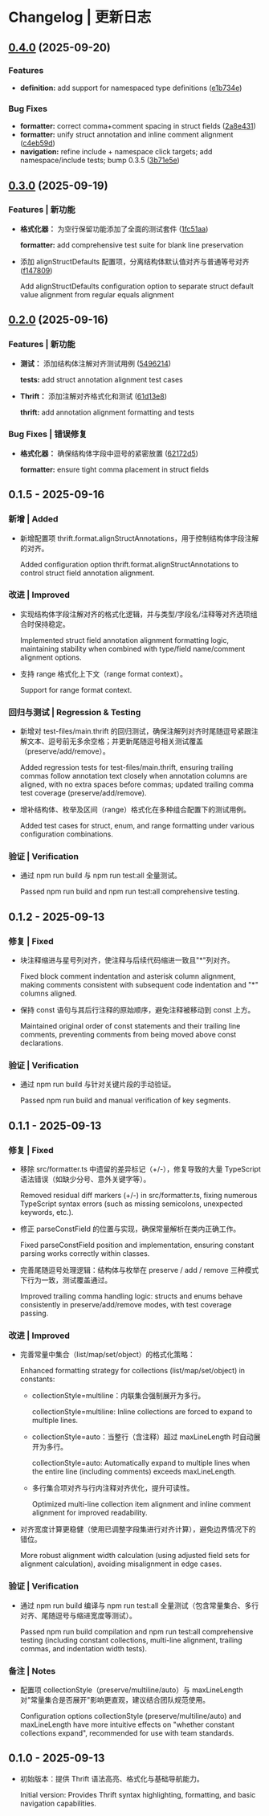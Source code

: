 # Changelog | 更新日志

## [0.4.0](https://github.com/tzzs/vsce-thrift-support/compare/v0.3.0...v0.4.0) (2025-09-20)


### Features

* **definition:** add support for namespaced type definitions ([e1b734e](https://github.com/tzzs/vsce-thrift-support/commit/e1b734eac5ff7771c252a440a858fa977600db91))


### Bug Fixes

* **formatter:** correct comma+comment spacing in struct fields ([2a8e431](https://github.com/tzzs/vsce-thrift-support/commit/2a8e4310f66d8754184b0214b755774a8de857b8))
* **formatter:** unify struct annotation and inline comment alignment ([c4eb59d](https://github.com/tzzs/vsce-thrift-support/commit/c4eb59d5768730906506d77b04e3cd32c1dbbed2))
* **navigation:** refine include + namespace click targets; add namespace/include tests; bump 0.3.5 ([3b71e5e](https://github.com/tzzs/vsce-thrift-support/commit/3b71e5e355b93c0bb8806c578c8acb51572ce7d3))

## [0.3.0](https://github.com/tzzs/vsce-thrift-support/compare/v0.2.0...v0.3.0) (2025-09-19)

### Features | 新功能

* **格式化器：** 为空行保留功能添加了全面的测试套件 ([1fc51aa](https://github.com/tzzs/vsce-thrift-support/commit/1fc51aa318f16f24615ad9a1be31c78f65ae1914))
  
  **formatter:** add comprehensive test suite for blank line preservation

* 添加 alignStructDefaults 配置项，分离结构体默认值对齐与普通等号对齐 ([f147809](https://github.com/tzzs/vsce-thrift-support/commit/f14780960d212ef7171948a3236f56ede786100c))
  
  Add alignStructDefaults configuration option to separate struct default value alignment from regular equals alignment

## [0.2.0](https://github.com/tzzs/vsce-thrift-support/compare/v0.1.4...v0.2.0) (2025-09-16)

### Features | 新功能

* **测试：** 添加结构体注解对齐测试用例 ([5496214](https://github.com/tzzs/vsce-thrift-support/commit/5496214f9303b06d92dce91a740ec4e08b705e16))
  
  **tests:** add struct annotation alignment test cases

* **Thrift：** 添加注解对齐格式化和测试 ([61d13e8](https://github.com/tzzs/vsce-thrift-support/commit/61d13e8b36c2cf679a96a5385221d8cd687d7c71))
  
  **thrift:** add annotation alignment formatting and tests

### Bug Fixes | 错误修复

* **格式化器：** 确保结构体字段中逗号的紧密放置 ([62172d5](https://github.com/tzzs/vsce-thrift-support/commit/62172d5d0a57c8c0bcff3f91eccbe7ec6de1efeb))
  
  **formatter:** ensure tight comma placement in struct fields

## 0.1.5 - 2025-09-16

### 新增 | Added
- 新增配置项 thrift.format.alignStructAnnotations，用于控制结构体字段注解的对齐。
  
  Added configuration option thrift.format.alignStructAnnotations to control struct field annotation alignment.

### 改进 | Improved
- 实现结构体字段注解对齐的格式化逻辑，并与类型/字段名/注释等对齐选项组合时保持稳定。
  
  Implemented struct field annotation alignment formatting logic, maintaining stability when combined with type/field name/comment alignment options.

- 支持 range 格式化上下文（range format context）。
  
  Support for range format context.

### 回归与测试 | Regression & Testing
- 新增对 test-files/main.thrift 的回归测试，确保注解列对齐时尾随逗号紧跟注解文本、逗号前无多余空格；并更新尾随逗号相关测试覆盖（preserve/add/remove）。
  
  Added regression tests for test-files/main.thrift, ensuring trailing commas follow annotation text closely when annotation columns are aligned, with no extra spaces before commas; updated trailing comma test coverage (preserve/add/remove).

- 增补结构体、枚举及区间（range）格式化在多种组合配置下的测试用例。
  
  Added test cases for struct, enum, and range formatting under various configuration combinations.

### 验证 | Verification
- 通过 npm run build 与 npm run test:all 全量测试。
  
  Passed npm run build and npm run test:all comprehensive testing.

## 0.1.2 - 2025-09-13

### 修复 | Fixed
- 块注释缩进与星号列对齐，使注释与后续代码缩进一致且"*"列对齐。
  
  Fixed block comment indentation and asterisk column alignment, making comments consistent with subsequent code indentation and "*" columns aligned.

- 保持 const 语句与其后行注释的原始顺序，避免注释被移动到 const 上方。
  
  Maintained original order of const statements and their trailing line comments, preventing comments from being moved above const declarations.

### 验证 | Verification
- 通过 npm run build 与针对关键片段的手动验证。
  
  Passed npm run build and manual verification of key segments.

## 0.1.1 - 2025-09-13

### 修复 | Fixed
- 移除 src/formatter.ts 中遗留的差异标记（+/-），修复导致的大量 TypeScript 语法错误（如缺少分号、意外关键字等）。
  
  Removed residual diff markers (+/-) in src/formatter.ts, fixing numerous TypeScript syntax errors (such as missing semicolons, unexpected keywords, etc.).

- 修正 parseConstField 的位置与实现，确保常量解析在类内正确工作。
  
  Fixed parseConstField position and implementation, ensuring constant parsing works correctly within classes.

- 完善尾随逗号处理逻辑：结构体与枚举在 preserve / add / remove 三种模式下行为一致，测试覆盖通过。
  
  Improved trailing comma handling logic: structs and enums behave consistently in preserve/add/remove modes, with test coverage passing.

### 改进 | Improved
- 完善常量中集合（list/map/set/object）的格式化策略：
  
  Enhanced formatting strategy for collections (list/map/set/object) in constants:
  
  - collectionStyle=multiline：内联集合强制展开为多行。
    
    collectionStyle=multiline: Inline collections are forced to expand to multiple lines.
  
  - collectionStyle=auto：当整行（含注释）超过 maxLineLength 时自动展开为多行。
    
    collectionStyle=auto: Automatically expand to multiple lines when the entire line (including comments) exceeds maxLineLength.
  
  - 多行集合项对齐与行内注释对齐优化，提升可读性。
    
    Optimized multi-line collection item alignment and inline comment alignment for improved readability.

- 对齐宽度计算更稳健（使用已调整字段集进行对齐计算），避免边界情况下的错位。
  
  More robust alignment width calculation (using adjusted field sets for alignment calculation), avoiding misalignment in edge cases.

### 验证 | Verification
- 通过 npm run build 编译与 npm run test:all 全量测试（包含常量集合、多行对齐、尾随逗号与缩进宽度等测试）。
  
  Passed npm run build compilation and npm run test:all comprehensive testing (including constant collections, multi-line alignment, trailing commas, and indentation width tests).

### 备注 | Notes
- 配置项 collectionStyle（preserve/multiline/auto）与 maxLineLength 对"常量集合是否展开"影响更直观，建议结合团队规范使用。
  
  Configuration options collectionStyle (preserve/multiline/auto) and maxLineLength have more intuitive effects on "whether constant collections expand", recommended for use with team standards.

## 0.1.0 - 2025-09-13
- 初始版本：提供 Thrift 语法高亮、格式化与基础导航能力。
  
  Initial version: Provides Thrift syntax highlighting, formatting, and basic navigation capabilities.
